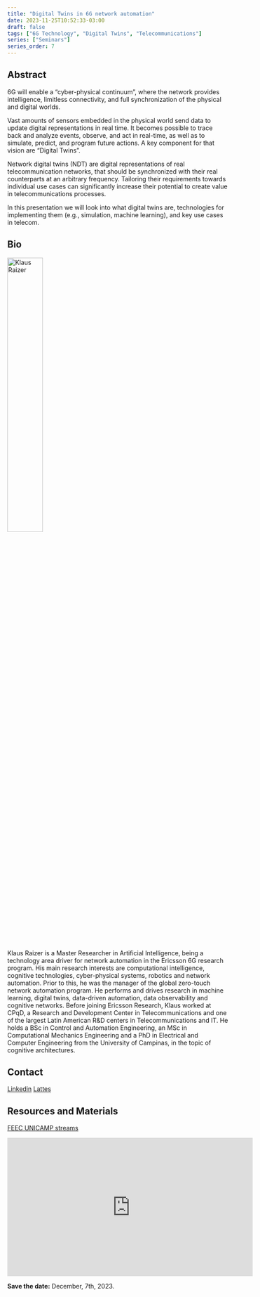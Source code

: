 ```yaml
---
title: "Digital Twins in 6G network automation​"
date: 2023-11-25T10:52:33-03:00
draft: false
tags: ["6G Technology", "Digital Twins", "Telecommunications"]
series: ["Seminars"]
series_order: 7
---
```


## Abstract
6G will enable a “cyber-physical continuum”, where the network provides intelligence, limitless connectivity, and full synchronization of the physical and digital worlds. 

Vast amounts of sensors embedded in the physical world send data to update digital representations in real time. It becomes possible to trace back and analyze events, observe, and act in real-time, as well as to simulate, predict, and program future actions. A key component for that vision are “Digital Twins”.​

Network digital twins (NDT) are digital representations of real telecommunication networks, that should be synchronized with their real counterparts at an arbitrary frequency. Tailoring their requirements towards individual use cases can significantly increase their potential to create value in telecommunications processes. ​

In this presentation we will look into what digital twins are, technologies for implementing them (e.g., simulation, machine learning), and key use cases in telecom.​

## Bio
<img alt="Klaus Raizer" src="/posts/seminars/7/klaus-raizer_cropped.png" style="width: 40%; height: 160x;">

Klaus Raizer is a Master Researcher in Artificial Intelligence, being a technology area driver for network automation in the Ericsson 6G research program. His main research interests are computational intelligence, cognitive technologies, cyber-physical systems, robotics and network automation. Prior to this, he was the manager of the global zero-touch network automation program. He performs and drives research in machine learning, digital twins, data-driven automation, data observability and cognitive networks. Before joining Ericsson Research, Klaus worked at CPqD, a Research and Development Center in Telecommunications and one of the largest Latin American R&D centers in Telecommunications and IT. He holds a BSc in Control and Automation Engineering, an MSc in Computational Mechanics Engineering and a PhD in Electrical and Computer Engineering from the University of Campinas, in the topic of cognitive architectures. 

## Contact
[Linkedin](https://www.linkedin.com/in/klausraizer/)
[Lattes](lattes.cnpq.br/2428223050794729)

## Resources and Materials
[FEEC UNICAMP streams](https://www.youtube.com/@feec-unicamp/streams)


<iframe width="560" height="315" src="https://www.youtube.com/embed/" title="YouTube video player" frameborder="0" allow="accelerometer; autoplay; clipboard-write; encrypted-media; gyroscope; picture-in-picture; web-share" allowfullscreen></iframe>


**Save the date:** December, 7th, 2023.